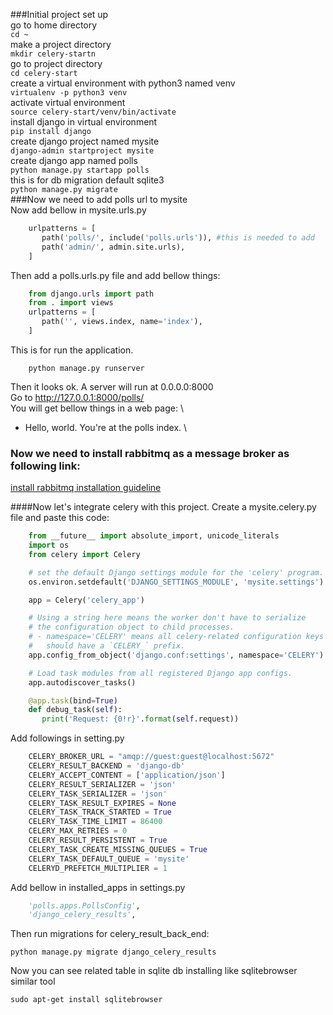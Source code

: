 ###Initial project set up \
go to home directory \
```cd ~ ``` \
make a project directory \
```mkdir celery-startn ``` \
go to project directory \
```cd celery-start ``` \
create a virtual environment with python3 named venv \
``` virtualenv -p python3 venv ``` \
activate virtual environment \
``` source celery-start/venv/bin/activate ``` \
install django in virtual environment\
``` pip install django ``` \
create django project named mysite \
``` django-admin startproject mysite ``` \
create django app named polls \
``` python manage.py startapp polls ``` \
this is for db migration default sqlite3 \
``` python manage.py migrate ``` \
###Now we need to add polls url to mysite \
Now add bellow in mysite.urls.py
```python 
	urlpatterns = [
	   path('polls/', include('polls.urls')), #this is needed to add
	   path('admin/', admin.site.urls),
	]
```
Then add a polls.urls.py file and add bellow things:
```python
	from django.urls import path
	from . import views
	urlpatterns = [
	   path('', views.index, name='index'),
	]
```
This is for run the application.
```console
	python manage.py runserver 
```
Then it looks ok. A server will run at 0.0.0.0:8000 \
Go to http://127.0.0.1:8000/polls/ \
You will get bellow things in a web page: \
- Hello, world. You're at the polls index. \

### Now we need to install rabbitmq as a message broker as following link:
[install rabbitmq installation guideline](https://www.rabbitmq.com/install-debian.html)

####Now let's integrate celery with this project.
Create a mysite.celery.py file and paste this code:
```python
	from __future__ import absolute_import, unicode_literals
	import os
	from celery import Celery

	# set the default Django settings module for the 'celery' program.
	os.environ.setdefault('DJANGO_SETTINGS_MODULE', 'mysite.settings')

	app = Celery('celery_app')

	# Using a string here means the worker don't have to serialize
	# the configuration object to child processes.
	# - namespace='CELERY' means all celery-related configuration keys
	#   should have a `CELERY_` prefix.
	app.config_from_object('django.conf:settings', namespace='CELERY')

	# Load task modules from all registered Django app configs.
	app.autodiscover_tasks()

	@app.task(bind=True)
	def debug_task(self):
	   print('Request: {0!r}'.format(self.request))
```
Add followings in setting.py
```python
	CELERY_BROKER_URL = "amqp://guest:guest@localhost:5672"
	CELERY_RESULT_BACKEND = 'django-db'
	CELERY_ACCEPT_CONTENT = ['application/json']
	CELERY_RESULT_SERIALIZER = 'json'
	CELERY_TASK_SERIALIZER = 'json'
	CELERY_TASK_RESULT_EXPIRES = None
	CELERY_TASK_TRACK_STARTED = True
	CELERY_TASK_TIME_LIMIT = 86400
	CELERY_MAX_RETRIES = 0
	CELERY_RESULT_PERSISTENT = True
	CELERY_TASK_CREATE_MISSING_QUEUES = True
	CELERY_TASK_DEFAULT_QUEUE = 'mysite'
	CELERYD_PREFETCH_MULTIPLIER = 1
```
Add bellow in installed_apps in settings.py
```python
	'polls.apps.PollsConfig',
	'django_celery_results',
```
Then run migrations for celery_result_back_end:
```console
python manage.py migrate django_celery_results
```
Now you can see related table in sqlite db installing like  sqlitebrowser similar tool
```console
sudo apt-get install sqlitebrowser
```

